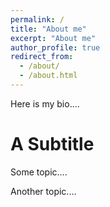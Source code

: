 ```yaml
---
permalink: /
title: "About me"
excerpt: "About me"
author_profile: true
redirect_from: 
  - /about/
  - /about.html
---
```


Here is my bio....

A Subtitle
======
Some topic....

Another topic....
